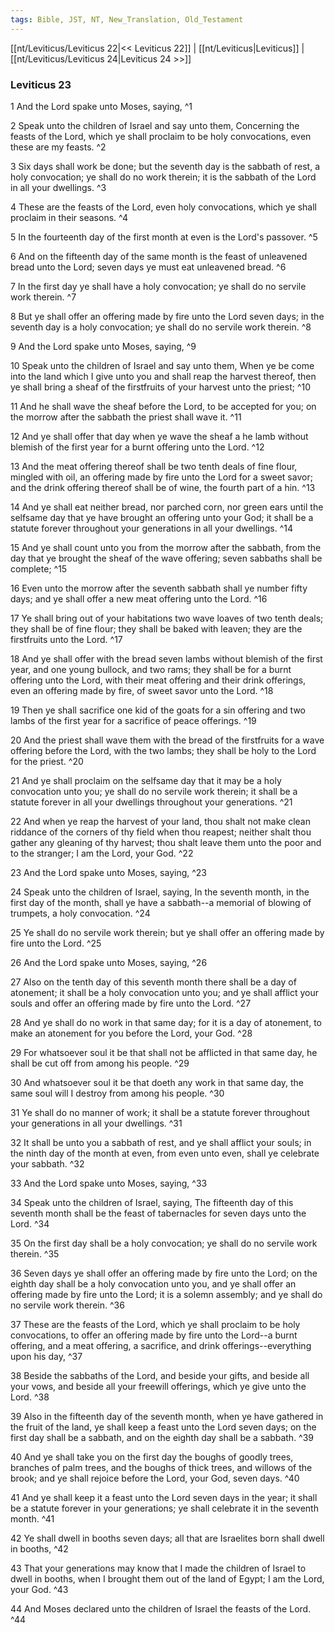 ```yaml
---
tags: Bible, JST, NT, New_Translation, Old_Testament
---
```


[[nt/Leviticus/Leviticus 22|<< Leviticus 22]] | [[nt/Leviticus|Leviticus]] | [[nt/Leviticus/Leviticus 24|Leviticus 24 >>]]

### Leviticus 23

1 And the Lord spake unto Moses, saying,  ^1

2 Speak unto the children of Israel and say unto them, Concerning the feasts of the Lord, which ye shall proclaim to be holy convocations, even these are my feasts.  ^2

3 Six days shall work be done; but the seventh day is the sabbath of rest, a holy convocation; ye shall do no work therein; it is the sabbath of the Lord in all your dwellings.  ^3

4 These are the feasts of the Lord, even holy convocations, which ye shall proclaim in their seasons.  ^4

5 In the fourteenth day of the first month at even is the Lord\'s passover.  ^5

6 And on the fifteenth day of the same month is the feast of unleavened bread unto the Lord; seven days ye must eat unleavened bread.  ^6

7 In the first day ye shall have a holy convocation; ye shall do no servile work therein.  ^7

8 But ye shall offer an offering made by fire unto the Lord seven days; in the seventh day is a holy convocation; ye shall do no servile work therein.  ^8

9 And the Lord spake unto Moses, saying,  ^9

10 Speak unto the children of Israel and say unto them, When ye be come into the land which I give unto you and shall reap the harvest thereof, then ye shall bring a sheaf of the firstfruits of your harvest unto the priest;  ^10

11 And he shall wave the sheaf before the Lord, to be accepted for you; on the morrow after the sabbath the priest shall wave it.  ^11

12 And ye shall offer that day when ye wave the sheaf a he lamb without blemish of the first year for a burnt offering unto the Lord.  ^12

13 And the meat offering thereof shall be two tenth deals of fine flour, mingled with oil, an offering made by fire unto the Lord for a sweet savor; and the drink offering thereof shall be of wine, the fourth part of a hin.  ^13

14 And ye shall eat neither bread, nor parched corn, nor green ears until the selfsame day that ye have brought an offering unto your God; it shall be a statute forever throughout your generations in all your dwellings.  ^14

15 And ye shall count unto you from the morrow after the sabbath, from the day that ye brought the sheaf of the wave offering; seven sabbaths shall be complete;  ^15

16 Even unto the morrow after the seventh sabbath shall ye number fifty days; and ye shall offer a new meat offering unto the Lord.  ^16

17 Ye shall bring out of your habitations two wave loaves of two tenth deals; they shall be of fine flour; they shall be baked with leaven; they are the firstfruits unto the Lord.  ^17

18 And ye shall offer with the bread seven lambs without blemish of the first year, and one young bullock, and two rams; they shall be for a burnt offering unto the Lord, with their meat offering and their drink offerings, even an offering made by fire, of sweet savor unto the Lord.  ^18

19 Then ye shall sacrifice one kid of the goats for a sin offering and two lambs of the first year for a sacrifice of peace offerings.  ^19

20 And the priest shall wave them with the bread of the firstfruits for a wave offering before the Lord, with the two lambs; they shall be holy to the Lord for the priest.  ^20

21 And ye shall proclaim on the selfsame day that it may be a holy convocation unto you; ye shall do no servile work therein; it shall be a statute forever in all your dwellings throughout your generations.  ^21

22 And when ye reap the harvest of your land, thou shalt not make clean riddance of the corners of thy field when thou reapest; neither shalt thou gather any gleaning of thy harvest; thou shalt leave them unto the poor and to the stranger; I am the Lord, your God.  ^22

23 And the Lord spake unto Moses, saying,  ^23

24 Speak unto the children of Israel, saying, In the seventh month, in the first day of the month, shall ye have a sabbath\--a memorial of blowing of trumpets, a holy convocation.  ^24

25 Ye shall do no servile work therein; but ye shall offer an offering made by fire unto the Lord.  ^25

26 And the Lord spake unto Moses, saying,  ^26

27 Also on the tenth day of this seventh month there shall be a day of atonement; it shall be a holy convocation unto you; and ye shall afflict your souls and offer an offering made by fire unto the Lord.  ^27

28 And ye shall do no work in that same day; for it is a day of atonement, to make an atonement for you before the Lord, your God.  ^28

29 For whatsoever soul it be that shall not be afflicted in that same day, he shall be cut off from among his people.  ^29

30 And whatsoever soul it be that doeth any work in that same day, the same soul will I destroy from among his people.  ^30

31 Ye shall do no manner of work; it shall be a statute forever throughout your generations in all your dwellings.  ^31

32 It shall be unto you a sabbath of rest, and ye shall afflict your souls; in the ninth day of the month at even, from even unto even, shall ye celebrate your sabbath.  ^32

33 And the Lord spake unto Moses, saying,  ^33

34 Speak unto the children of Israel, saying, The fifteenth day of this seventh month shall be the feast of tabernacles for seven days unto the Lord.  ^34

35 On the first day shall be a holy convocation; ye shall do no servile work therein.  ^35

36 Seven days ye shall offer an offering made by fire unto the Lord; on the eighth day shall be a holy convocation unto you, and ye shall offer an offering made by fire unto the Lord; it is a solemn assembly; and ye shall do no servile work therein.  ^36

37 These are the feasts of the Lord, which ye shall proclaim to be holy convocations, to offer an offering made by fire unto the Lord\--a burnt offering, and a meat offering, a sacrifice, and drink offerings\--everything upon his day,  ^37

38 Beside the sabbaths of the Lord, and beside your gifts, and beside all your vows, and beside all your freewill offerings, which ye give unto the Lord.  ^38

39 Also in the fifteenth day of the seventh month, when ye have gathered in the fruit of the land, ye shall keep a feast unto the Lord seven days; on the first day shall be a sabbath, and on the eighth day shall be a sabbath.  ^39

40 And ye shall take you on the first day the boughs of goodly trees, branches of palm trees, and the boughs of thick trees, and willows of the brook; and ye shall rejoice before the Lord, your God, seven days.  ^40

41 And ye shall keep it a feast unto the Lord seven days in the year; it shall be a statute forever in your generations; ye shall celebrate it in the seventh month.  ^41

42 Ye shall dwell in booths seven days; all that are Israelites born shall dwell in booths,  ^42

43 That your generations may know that I made the children of Israel to dwell in booths, when I brought them out of the land of Egypt; I am the Lord, your God.  ^43

44 And Moses declared unto the children of Israel the feasts of the Lord.  ^44

 
